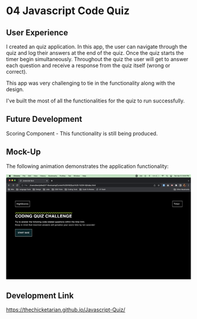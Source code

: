 # 04 Javascript Code Quiz

## User Experience

I created an quiz application. In this app, the user can navigate through the quiz and log their answers at the end of the quiz. Once the quiz starts the timer begin simultaneously. Throughout the quiz the user will get to answer each question and receive a response from the quiz itself (wrong or correct). 

This app was very challenging to tie in the functionality along with the design. 

I've built the most of all the functionalities for the quiz to run successfully. 


## Future Development

Scoring Component - This functionality is still being produced. 

## Mock-Up

The following animation demonstrates the application functionality:

![ Javascript Quiz Mockup](./Assets/images/mockup.jpg)

## Development Link

https://thechicketarian.github.io/Javascript-Quiz/


